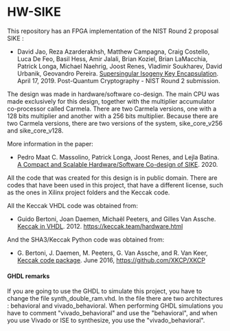 # HW-SIKE

This repository has an FPGA implementation of the NIST Round 2 proposal SIKE :

+ David Jao, Reza Azarderakhsh, Matthew Campagna, Craig Costello, Luca De Feo, Basil Hess, Amir Jalali, Brian Koziel, Brian LaMacchia, Patrick Longa, Michael Naehrig, Joost Renes, Vladimir Soukharev, David Urbanik, Geovandro Pereira. [Supersingular Isogeny Key Encapsulation](https://sike.org/files/SIDH-spec.pdf). April 17, 2019. Post-Quantum Cryptography - NIST Round 2 submission.

The design was made in hardware/software co-design. The main CPU was made exclusively for this design, together with the multiplier accumulator co-processor called Carmela. There are two Carmela versions, one with a 128 bits multiplier and another with a 256 bits multiplier. Because there are two Carmela versions, there are two versions of the system, sike_core_v256 and sike_core_v128.

More information in the paper:

+ Pedro Maat C. Massolino, Patrick Longa, Joost Renes, and Lejla Batina. [A Compact and Scalable Hardware/Software Co-design of SIKE](https://eprint.iacr.org/2020/040). 2020.

All the code that was created for this design is in public domain.
There are codes that have been used in this project, that have a different license, such as the ones in Xilinx project folders and the Keccak code.

All the Keccak VHDL code was obtained from:

+ Guido Bertoni, Joan Daemen, Michaël Peeters, and Gilles Van Assche. [Keccak in VHDL](https://keccak.team/hardware.html). 2012. https://keccak.team/hardware.html

And the SHA3/Keccak Python code was obtained from:

+ G. Bertoni, J. Daemen, M. Peeters, G. Van Assche, and R. Van Keer, [Keccak code package](https://github.com/XKCP/XKCP). June 2016, https://github.com/XKCP/XKCP

#### GHDL remarks

If you are going to use the GHDL to simulate this project, you have to change the file synth_double_ram.vhd.
In the file there are two architectures : behavioral and vivado_behavioral. When performing GHDL simulations you have to comment "vivado_behavioral" and use the "behavioral", and when you use Vivado or ISE to synthesize, you use the "vivado_behavioral".
